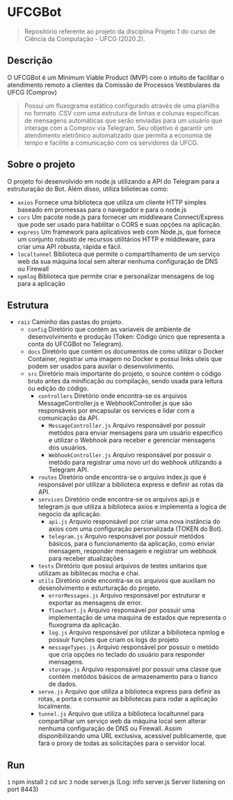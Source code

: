 # UFCGBot 

> Repositório referente ao projeto da disciplina Projeto 1 do curso de Ciência da Computação - UFCG (2020.2).

## Descrição 

<p> O UFCGBot é um Minimum Viable Product (MVP) com o intuito de facilitar o atendimento remoto a clientes da Comissão de Processos Vestibulares da UFCG (Comprov) </p>

> Possui um fluxograma estático configurado através de uma planilha no formato .CSV com uma estrutura de linhas e colunas específicas de mensagens automáticas que serão enviadas para um usuário que interage com a Comprov via Telegram. Seu objetivo é garantir um atendimento eletrônico automatizado que permita a economia de tempo e facilite a comunicação com os servidores da UFCG.   

## Sobre o projeto

O projeto foi desenvolvido em node.js utilizando a API do Telegram para a estruturação do Bot. Além disso, utiliza biliotecas como: 
- `axios` Fornece uma biblioteca que utiliza um cliente HTTP simples baseado em promessas para o navegador e para o node.js 
- `cors` Um pacote node.js para fornecer um middleware Connect/Express que pode ser usado para habilitar o CORS e suas opções na aplicação.
- `express` Um framework para aplicativos web com Node.js, que fornece um conjunto robusto de recursos utilitários HTTP e middleware, para criar uma API robusta, rápida e fácil.
- `localtunnel` Biblioteca que permite o compartilhamento de um serviço web da sua máquina local sem alterar nenhuma configuração de DNS ou Firewall
- `npmlog`  Biblioteca que permite criar e personalizar mensagens de log para a aplicação

## Estrutura

- `raiz` Caminho das pastas do projeto.
  - `config` Diretório que contém as variaveis de ambiente de desenvolvimento e produção (Token: Código único que representa a conta do UFCGBot no Telegram).
  - `docs` Diretório que contém os documentos de como utilizar o Docker Container, registrar uma imagem no Docker e possui links uteis que podem ser usados para auxilar o desenvolvimento.
  - `src` Diretório mais importante do projeto, o source contém o código bruto antes da minificação ou compilação, sendo usada para leitura ou edição do código.
    - `controllers` Diretório onde encontra-se os arquivos MessageController.js e WebhookController.js que são responsáveis por encapsular os services e lidar com a comunicação da API.
        - `MessageController.js` Arquivo responsável por possuir metódos para enviar mensagens para um usuário especifico e utilizar o Webhook para receber e gerenciar mensagens dos usuários.
        - `WebhookController.js` Arquivo responsável por possuir o metódo para registrar uma novo url do webhook utilizando a Telegram API.
    - `routes` Diretório onde encontra-se o arquivo index.js que é responsável por utilizar a biblioteca express e definir as rotas da API.
    - `services`  Diretório onde encontra-se os arquivos api.js e telegram.js que utiliza a biblioteca axios e implementa a logica de negocio da aplicação.
       - `api.js` Arquvio responsável por criar uma nova instância do axios com uma configuração personalizada (TOKEN do Bot). 
       - `telegram.js` Arquivo responsável por possuir metódos básicos, para o funcionamento da aplicação, como enviar mensagem, responder mensagem e registrar um webhook para receber atualizações
    - `tests` Diretório que possui arquivos de testes unitarios que utilizam as biblitecas mocha e chai.
    - `utils` Diretório onde encontra-se os arquivos que auxiliam no desenolvimento e esturturação do projeto.
      - `errorMessages.js` Arquivo responsável por estruturar e exportar as mensagens de error.
      - `flowchart.js` Arquivo responsável por possuir uma implementação de uma maquina de estados que representa o fluxograma da aplicação.
      - `log.js`  Arquivo responsável por utilizar a bibilioteca npmlog e possuir funções que criam os logs do projeto
      - `messageTypes.js` Arquivo responsável por possuir o metódo que cria opções no teclado do usuário para responder mensagens.
      - `storage.js` Arquivo responsável por possuir uma classe que contém metódos básicos de armazenamento para o banco de dados.
    - `serve.js`  Arquivo que utiliza a biblioteca express para definir as rotas, a porta e consumir as bibliotecas para rodar a aplicação localmente.
    - `tunnel.js`  Arquivo que utiliza a biblioteca localtunnel para compartilhar um serviço web da máquina local sem alterar nenhuma configuração de DNS ou Firewall. Assim disponibilizando uma URL exclusiva, acessível publicamente, que fará o proxy de todas as solicitações para o servidor local.

## Run

`1` npm install 
`2` cd src
`3` node server.js (Log: info server.js Server listening on port 8443)

